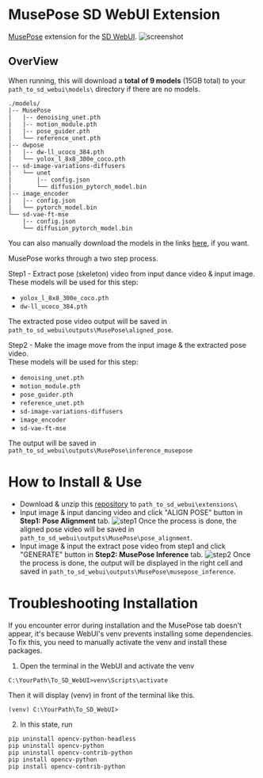 # MusePose SD WebUI Extension
[MusePose](https://github.com/TMElyralab/MusePose) extension for the [SD WebUI](https://github.com/AUTOMATIC1111/stable-diffusion-webui).
![screenshot](https://github.com/jhj0517/stable-diffusion-webui-MusePose/assets/97279763/aa982503-50c2-4093-9319-38510d51160b)


## OverView
When running, this will download a **total of 9 models** (15GB total) to your `path_to_sd_webui\models\` directory if there are no models.
```
./models/
|-- MusePose
|   |-- denoising_unet.pth
|   |-- motion_module.pth
|   |-- pose_guider.pth
|   └── reference_unet.pth
|-- dwpose
|   |-- dw-ll_ucoco_384.pth
|   └── yolox_l_8x8_300e_coco.pth
|-- sd-image-variations-diffusers
|   └── unet
|       |-- config.json
|       └── diffusion_pytorch_model.bin
|-- image_encoder
|   |-- config.json
|   └── pytorch_model.bin
└── sd-vae-ft-mse
    |-- config.json
    └── diffusion_pytorch_model.bin
```
You can also manually download the models in the links [here](https://github.com/TMElyralab/MusePose?tab=readme-ov-file#download-weights), if you want.

MusePose works through a two step process.
 
Step1 - Extract pose (skeleton) video from input dance video & input image.<br>
These models will be used for this step:
- `yolox_l_8x8_300e_coco.pth`
- `dw-ll_ucoco_384.pth`
  
The extracted pose video output will be saved in `path_to_sd_webui\outputs\MusePose\aligned_pose`.

Step2 - Make the image move from the input image & the extracted pose video.<br>
These models will be used for this step:
- `denoising_unet.pth`
- `motion_module.pth`
- `pose_guider.pth`
- `reference_unet.pth`
- `sd-image-variations-diffusers`
- `image_encoder`
- `sd-vae-ft-mse`

The output will be saved in 
`path_to_sd_webui\outputs\MusePose\inference_musepose`

# How to Install & Use
- Download & unzip this [repository](https://github.com/jhj0517/stable-diffusion-webui-MusePose/zipball/master) to `path_to_sd_webui\extensions\`
- Input image & input dancing video and click "ALIGN POSE" button in **Step1: Pose Alignment** tab.
![step1](https://github.com/jhj0517/stable-diffusion-webui-MusePose/assets/97279763/54a787ee-5bbc-4889-a9a9-453195fdab0b)
Once the process is done, the aligned pose video will be saved in `path_to_sd_webui\outputs\MusePose\pose_alignment`.
- Input image & input the extract pose video from step1 and click "GENERATE" button in **Step2: MusePose Inference** tab.
![step2](https://github.com/jhj0517/stable-diffusion-webui-MusePose/assets/97279763/30058906-06e2-4700-b622-bc023cb40d53)
Once the process is done, the output will be displayed in the right cell and saved in `path_to_sd_webui\outputs\MusePose\musepose_inference`. 

# Troubleshooting Installation
If you encounter error during installation and the MusePose tab doesn't appear, it's because WebUI's venv prevents installing some dependencies.<br>
To fix this, you need to manually activate the venv and install these packages. 
1. Open the terminal in the WebUI and activate the venv
```
C:\YourPath\To_SD_WebUI>venv\Scripts\activate
```
Then it will display (venv) in front of the terminal like this.
```
(venv) C:\YourPath\To_SD_WebUI>
```
2. In this state, run
```
pip uninstall opencv-python-headless
pip uninstall opencv-python
pip uninstall opencv-contrib-python
pip install opencv-python
pip install opencv-contrib-python
```

